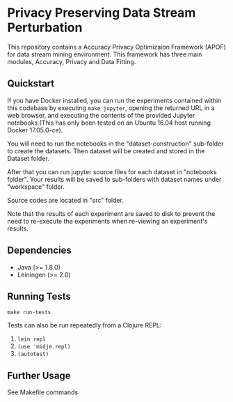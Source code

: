 # Privacy Preserving Data Stream Perturbation

This repository contains a Accuracy Privacy Optimizaion Framework (APOF) for data stream mining environment.
This framework has three main modules, Accuracy, Privacy and Data Fitting.

## Quickstart

If you have Docker installed, you can run the experiments contained
within this codebase by executing `make jupyter`, opening the returned
URL in a web browser, and executing the contents of the provided
Jupyter notebooks (This has only been tested on an Ubuntu 16.04 host
running Docker 17.05.0-ce).

You will need to run the notebooks in the "dataset-construction"
sub-folder to create the datasets. Then dataset will be created and stored in the Dataset folder.

After that you can run jupyter source files for each dataset in "notebooks folder". Your results will be saved to sub-folders with dataset names under "workspace" folder.

Source codes are located in "src" folder.

Note that the results of each experiment are saved to disk to prevent the
need to re-execute the experiments when re-viewing an experiment's
results.

## Dependencies

* Java (>= 1.8.0)
* Leiningen (>= 2.0)

## Running Tests

`make run-tests`

Tests can also be run repeatedly from a Clojure REPL:

1. `lein repl`
2. `(use 'midje.repl)`
3. `(autotest)`

## Further Usage

See Makefile commands
